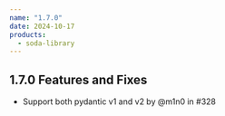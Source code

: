 ```yaml
---
name: "1.7.0"
date: 2024-10-17
products:
  - soda-library
---
```


## 1.7.0 Features and Fixes

* Support both pydantic v1 and v2 by @m1n0 in #328